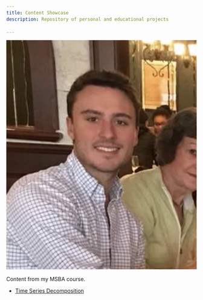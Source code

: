 ```yaml
---
title: Content Showcase
description: Repository of personal and educational projects

---
```


![Profile Picture](/pics/Profile-Pic.jpg)

Content from my MSBA course.

- [Time Series Decomposition](/timeseries/index.md)
